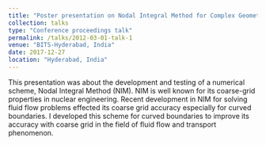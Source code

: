 ```yaml
---
title: "Poster presentation on Nodal Integral Method for Complex Geometries Using Higher Order Elements"
collection: talks
type: "Conference proceedings talk"
permalink: /talks/2012-03-01-talk-1
venue: "BITS-Hyderabad, India"
date: 2017-12-27
location: "Hyderabad, India"
---
```


This presentation was about the development and testing of a numerical scheme, Nodal Integral Method (NIM). NIM is well known for its coarse-grid properties in nuclear engineering. Recent development in NIM for solving fluid flow problems effected its coarse grid accuracy especially for curved boundaries. I developed this scheme for curved boundaries to improve its accuracy with coarse grid in the field of fluid flow and transport phenomenon.
